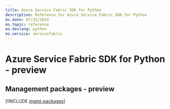```yaml
---
title: Azure Service Fabric SDK for Python
description: Reference for Azure Service Fabric SDK for Python
ms.date: 07/31/2024
ms.topic: reference
ms.devlang: python
ms.service: servicefabric
---
```

# Azure Service Fabric SDK for Python - preview

## Management packages - preview
[!INCLUDE [mgmt-packages](service-fabric-mgmt-index.md)]